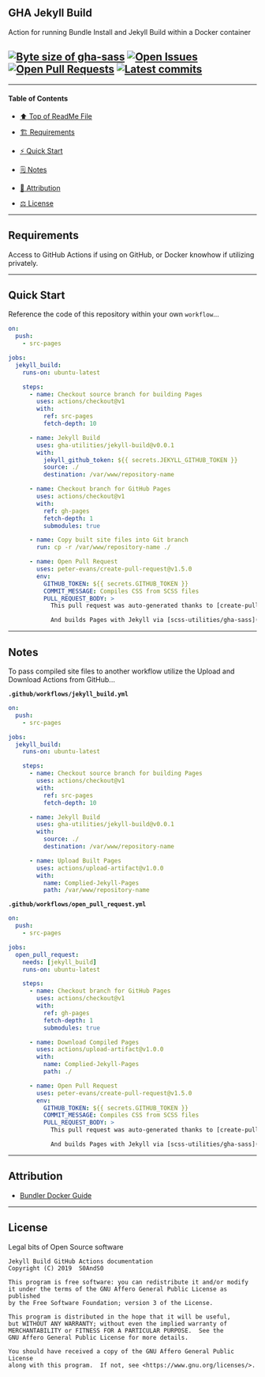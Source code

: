 ## GHA Jekyll Build
[heading__title]:
  #gha-sass
  "&#x2B06; Top of ReadMe File"


Action for running Bundle Install and Jekyll Build within a Docker container


## [![Byte size of gha-sass][badge__master__gha_sass__source_code]][gha_sass__master__source_code] [![Open Issues][badge__issues__gha_sass]][issues__gha_sass] [![Open Pull Requests][badge__pull_requests__gha_sass]][pull_requests__gha_sass] [![Latest commits][badge__commits__gha_sass__master]][commits__gha_sass__master]


------


#### Table of Contents


- [:arrow_up: Top of ReadMe File][heading__title]

- [:building_construction: Requirements][heading__requirements]

- [:zap: Quick Start][heading__quick_start]

- [&#x1F5D2; Notes][notes]

- [:card_index: Attribution][heading__attribution]

- [:balance_scale: License][heading__license]


------



## Requirements
[heading__requirements]:
  #requirements
  "&#x1F3D7; "


Access to GitHub Actions if using on GitHub, or Docker knowhow if utilizing privately.


___


## Quick Start
[heading__quick_start]:
  #quick-start
  "&#9889; Perhaps as easy as one, 2.0,..."


Reference the code of this repository within your own `workflow`...


```YAML
on:
  push:
    - src-pages

jobs:
  jekyll_build:
    runs-on: ubuntu-latest

    steps:
      - name: Checkout source branch for building Pages
        uses: actions/checkout@v1
        with:
          ref: src-pages
          fetch-depth: 10

      - name: Jekyll Build
        uses: gha-utilities/jekyll-build@v0.0.1
        with:
          jekyll_github_token: ${{ secrets.JEKYLL_GITHUB_TOKEN }}
          source: ./
          destination: /var/www/repository-name

      - name: Checkout branch for GitHub Pages
        uses: actions/checkout@v1
        with:
          ref: gh-pages
          fetch-depth: 1
          submodules: true

      - name: Copy built site files into Git branch
        run: cp -r /var/www/repository-name ./

      - name: Open Pull Request
        uses: peter-evans/create-pull-request@v1.5.0
        env:
          GITHUB_TOKEN: ${{ secrets.GITHUB_TOKEN }}
          COMMIT_MESSAGE: Compiles CSS from SCSS files
          PULL_REQUEST_BODY: >
            This pull request was auto-generated thanks to [create-pull-request](https://github.com/peter-evans/create-pull-request)

            And builds Pages with Jekyll via [scss-utilities/gha-sass](https://github.com/gha-utilities/jekyll-build)
```


___


## Notes
[notes]:
  #notes
  "&#x1F5D2; Additional notes and links that may be worth clicking in the future"


To pass compiled site files to another workflow utilize the Upload and Download Actions from GitHub...


**`.github/workflows/jekyll_build.yml`**


```YAML
on:
  push:
    - src-pages

jobs:
  jekyll_build:
    runs-on: ubuntu-latest

    steps:
      - name: Checkout source branch for building Pages
        uses: actions/checkout@v1
        with:
          ref: src-pages
          fetch-depth: 10

      - name: Jekyll Build
        uses: gha-utilities/jekyll-build@v0.0.1
        with:
          source: ./
          destination: /var/www/repository-name

      - name: Upload Built Pages
        uses: actions/upload-artifact@v1.0.0
        with:
          name: Complied-Jekyll-Pages
          path: /var/www/repository-name
```


**`.github/workflows/open_pull_request.yml`**


```YAML
on:
  push:
    - src-pages

jobs:
  open_pull_request:
    needs: [jekyll_build]
    runs-on: ubuntu-latest

    steps:
      - name: Checkout branch for GitHub Pages
        uses: actions/checkout@v1
        with:
          ref: gh-pages
          fetch-depth: 1
          submodules: true

      - name: Download Compiled Pages
        uses: actions/upload-artifact@v1.0.0
        with:
          name: Complied-Jekyll-Pages
          path: ./

      - name: Open Pull Request
        uses: peter-evans/create-pull-request@v1.5.0
        env:
          GITHUB_TOKEN: ${{ secrets.GITHUB_TOKEN }}
          COMMIT_MESSAGE: Compiles CSS from SCSS files
          PULL_REQUEST_BODY: >
            This pull request was auto-generated thanks to [create-pull-request](https://github.com/peter-evans/create-pull-request)

            And builds Pages with Jekyll via [scss-utilities/gha-sass](https://github.com/gha-utilities/jekyll-build)
```


___


## Attribution
[heading__attribution]:
  #attribution
  "&#x1F4C7; Resources that where helpful in building this project so far."


- [Bundler Docker Guide](https://bundler.io/v2.0/guides/bundler_docker_guide.html)


___


## License
[heading__license]:
  #license
  "&#x2696; Legal bits of Open Source software"


Legal bits of Open Source software


```
Jekyll Build GitHub Actions documentation
Copyright (C) 2019  S0AndS0

This program is free software: you can redistribute it and/or modify
it under the terms of the GNU Affero General Public License as published
by the Free Software Foundation; version 3 of the License.

This program is distributed in the hope that it will be useful,
but WITHOUT ANY WARRANTY; without even the implied warranty of
MERCHANTABILITY or FITNESS FOR A PARTICULAR PURPOSE.  See the
GNU Affero General Public License for more details.

You should have received a copy of the GNU Affero General Public License
along with this program.  If not, see <https://www.gnu.org/licenses/>.
```



[badge__commits__gha_sass__master]:
  https://img.shields.io/github/last-commit/scss-utilities/gha-sass/master.svg

[commits__gha_sass__master]:
  https://github.com/scss-utilities/gha-sass/commits/master
  "&#x1F4DD; History of changes on this branch"


[gha_sass__community]:
  https://github.com/scss-utilities/gha-sass/community
  "&#x1F331; Dedicated to functioning code"


[badge__issues__gha_sass]:
  https://img.shields.io/github/issues/scss-utilities/gha-sass.svg

[issues__gha_sass]:
  https://github.com/scss-utilities/gha-sass/issues
  "&#x2622; Search for and _bump_ existing issues or open new issues for project maintainer to address."


[badge__pull_requests__gha_sass]:
  https://img.shields.io/github/issues-pr/scss-utilities/gha-sass.svg

[pull_requests__gha_sass]:
  https://github.com/scss-utilities/gha-sass/pulls
  "&#x1F3D7; Pull Request friendly, though please check the Community guidelines"


[badge__master__gha_sass__source_code]:
  https://img.shields.io/github/repo-size/scss-utilities/gha-sass

[gha_sass__master__source_code]:
  https://github.com/scss-utilities/gha-sass
  "&#x2328; Project source code!"
